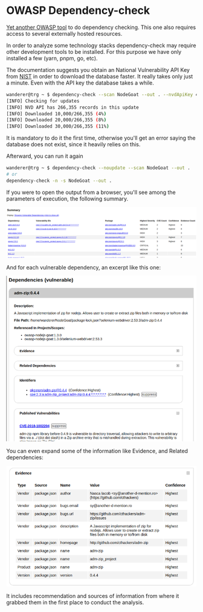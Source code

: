 # OWASP Dependency-check

[Yet another OWASP tool](https://github.com/jeremylong/DependencyCheck) to do dependency checking. This one also requires access to several externally hosted resources.

In order to analyze some technology stacks dependency-check may require other development tools to be installed. For this purpose we have only installed a few (yarn, pnpm, go, etc).

The documentation suggests you obtain an National Vulnerability API Key from [NIST](https://nvd.nist.gov/developers/request-an-api-key) in order to download the database faster. It really takes only just a minute. Even with the API key the database takes a while.

```bash
wanderer@trg ~ $ dependency-check --scan NodeGoat --out . --nvdApiKey 4fde7776-c644-4db0-a135-0b7b2a485317
[INFO] Checking for updates
[INFO] NVD API has 266,355 records in this update
[INFO] Downloaded 10,000/266,355 (4%)
[INFO] Downloaded 20,000/266,355 (8%)
[INFO] Downloaded 30,000/266,355 (11%)
```

It is mandatory to do it the first time, otherwise you'll get an error saying the database does not exist, since it heavily relies on this.

Afterward, you can run it again

```bash
wanderer@trg ~ $ dependency-check --noupdate --scan NodeGoat --out .
# or
dependency-check -n -s NodeGoat --out .
```

If you were to open the output from a browser, you'll see among the parameters of execution, the following summary.

![Depcheck summary](depcheck/depcheck_summary.png)

And for each vulnerable dependency, an excerpt like this one:

![Depcheck vulnerabilities](depcheck/depcheck_vuln.png)

You can even expand some of the information like Evidence, and Related dependencies:

![Depcheck summary: Evidence](depcheck/depcheck_evidence.png)

It includes recommendation and sources of information from where it grabbed them in the first place to conduct the analysis.
